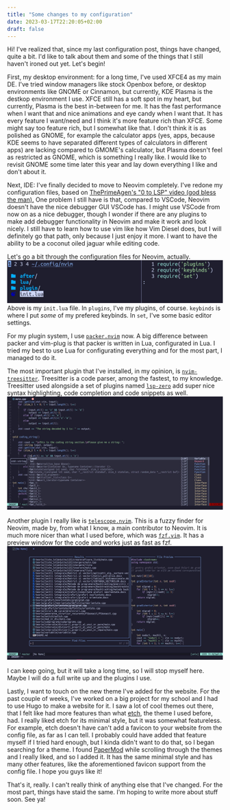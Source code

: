 ```yaml
---
title: "Some changes to my configuration"
date: 2023-03-17T22:20:05+02:00
draft: false 
---
```


Hi! I've realized that, since my last configuration post, things have changed, quite a bit. I'd like to talk about them and some of the things that I still haven't ironed out yet. Let's begin!

First, my desktop environment: for a long time, I've used XFCE4 as my main DE. 
I've tried window managers like stock Openbox before, or desktop environments like GNOME or Cinnamon, but currently, KDE Plasma is the destkop environment I use.
XFCE still has a soft spot in my heart, but currently, Plasma is the best in-between for me. 
It has the fast performance when I want that and nice animations and eye candy when I want that. 
It has every feature I want/need and I think it's more feature rich than XFCE. Some might say too feature rich, but I somewhat like that. 
I don't think it is as polished as GNOME, for example the calculator apps (yes, apps, because KDE seems to have separated different types of calculators in different apps) are lacking compared to GMOME's calculator, but Plasma doesn't feel as restricted as GNOME, which is something I really like.
I would like to revisit GNOME some time later this year and lay down everything I like and don't about it.

Next, IDE: I've finally decided to move to Neovim completely.
I've redone my configuration files, based on [ThePrimeAgen's "0 to LSP" video (god bless the man).](https://youtu.be/w7i4amO_zaE) 
One problem I still have is that, compared to VSCode, Neovim doesn't have the nice debugger GUI VSCode has.
I might use VSCode from now on as a nice debugger, though I wonder if there are any plugins to make add debugger functionality in Neovim and make it work and look nicely.
I still have to learn how to use vim like how Vim Diesel does, but I will definitely go that path, only because I just enjoy it more.
I want to have the ability to be a coconut oiled jaguar while editing code. 

Let's go a bit through the configuration files for Neovim, actually.
![my init.lua](images/initlua.jpg)
Above is my `init.lua` file. In `plugins`, I've my plugins, of course. `keybinds` is where I put *some* of my prefered keybinds. In `set`, I've some basic editor settings.

For my plugin system, I use [`packer.nvim`](https://github.com/wbthomason/packer.nvim) now. 
A big difference between packer and vim-plug is that packer is written in Lua, configurated in Lua. 
I tried my best to use Lua for configurating everything and for the most part, I managed to do it.

The most important plugin that I've installed, in my opinion, is [`nvim-treesitter`](https://github.com/nvim-treesitter/nvim-treesitter). Treesitter is a code parser, among the fastest, to my knowledge. Treesitter used alongside a set of plugins named [`lsp-zero`](https://github.com/VonHeikemen/lsp-zero.nvim) add super nice syntax highlighting, code completion and code snippets as well.
![treesitter with lsp example](images/treesitter+lsp.jpg)

Another plugin I really like is [`telescope.nvim`](https://github.com/nvim-telescope/telescope.nvim). This is a fuzzy finder for Neovim, made by, from what I know, a main contributor to Neovim. It is much more nicer than what I used before, which was [`fzf.vim`](https://github.com/junegunn/fzf.vim). It has a preview window for the code and works just as fast as fzf.
![telescope example](images/telescopenvim.jpg)

I can keep going, but it will take a long time, so I will stop myself here. Maybe I will do a full write up and the plugins I use.

Lastly, I want to touch on the new theme I've added for the website. 
For the past couple of weeks, I've worked on a big project for my school and I had to use Hugo to make a website for it.
I saw a lot of cool themes out there, that I felt like had more features than what [etch](https://github.com/LukasJoswiak/etch), the theme I used before, had.
I really liked etch for its minimal style, but it was somewhat featureless. 
For example, etch doesn't have can't add a favicon to your website from the config file, as far as I can tell.
I probably could have added that feature myself if I tried hard enough, but I kinda didn't want to do that, so I began searching for a theme.
I found [PaperMod](https://github.com/adityatelange/hugo-PaperMod) while scrolling through the themes and I really liked, and so I added it.
It has the same minimal style and has many other features, like the aforementioned favicon support from the config file.
I hope you guys like it!

That's it, really. 
I can't really think of anything else that I've changed. 
For the most part, things have staid the same. I'm hoping to write more about stuff soon. 
See ya!
